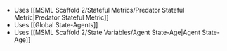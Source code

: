 - Uses [[MSML Scaffold 2/Stateful Metrics/Predator Stateful Metric|Predator Stateful Metric]]
- Uses [[Global State-Agents]]
- Uses [[MSML Scaffold 2/State Variables/Agent State-Age|Agent State-Age]]

